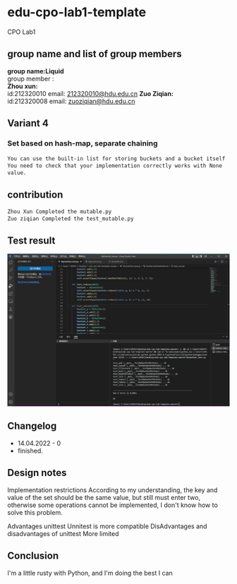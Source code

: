 # edu-cpo-lab1-template
CPO Lab1
## group name and list of group members  
   **group name:Liquid**  
    group member :  
   **Zhou xun:**  
       id:212320010
       email: 212320010@hdu.edu.cn
   **Zuo Ziqian:**    
       id:212320008
       email: zuoziqian@hdu.edu.cn 
## Variant 4
  ### Set based on hash-map, separate chaining
    You can use the built-in list for storing buckets and a bucket itself  
    You need to check that your implementation correctly works with None value. 
## contribution
    Zhou Xun Completed the mutable.py
    Zuo ziqian Completed the test_mutable.py  

## Test result
![Image](https://github.com/Zetazzq/edu-cpo-lab1-template/blob/main/MyHashSet_test.png)

## Changelog
  - 14.04.2022 - 0
  - finished.

## Design notes
  Implementation restrictions
  According to my understanding, the key and value of the set should be the same value, but still must enter two, otherwise some operations cannot be implemented, I don't know how to solve this problem.

  Advantages unittest
  Unnitest is more compatible
  DisAdvantages and disadvantages of unittest
  More limited

## Conclusion
  I'm a little rusty with Python, and I'm doing the best I can
